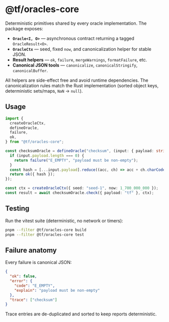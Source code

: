 # @tf/oracles-core

Deterministic primitives shared by every oracle implementation. The package exposes:

- **`Oracle<I, O>`** — asynchronous contract returning a tagged `OracleResult<O>`.
- **`OracleCtx`** — seed, fixed `now`, and canonicalization helper for stable JSON.
- **Result helpers** — `ok`, `failure`, `mergeWarnings`, `formatFailure`, etc.
- **Canonical JSON tools** — `canonicalize`, `canonicalStringify`, `canonicalBuffer`.

All helpers are side-effect free and avoid runtime dependencies. The canonicalization
rules match the Rust implementation (sorted object keys, deterministic sets/maps,
`NaN` → `null`).

## Usage

```ts
import {
  createOracleCtx,
  defineOracle,
  failure,
  ok,
} from "@tf/oracles-core";

const checksumOracle = defineOracle("checksum", (input: { payload: string }) => {
  if (input.payload.length === 0) {
    return failure("E_EMPTY", "payload must be non-empty");
  }
  const hash = [...input.payload].reduce((acc, ch) => acc + ch.charCodeAt(0), 0);
  return ok({ hash });
});

const ctx = createOracleCtx({ seed: "seed-1", now: 1_700_000_000 });
const result = await checksumOracle.check({ payload: "tf" }, ctx);
```

## Testing

Run the vitest suite (deterministic, no network or timers):

```bash
pnpm --filter @tf/oracles-core build
pnpm --filter @tf/oracles-core test
```

## Failure anatomy

Every failure is canonical JSON:

```json
{
  "ok": false,
  "error": {
    "code": "E_EMPTY",
    "explain": "payload must be non-empty"
  },
  "trace": ["checksum"]
}
```

Trace entries are de-duplicated and sorted to keep reports deterministic.
